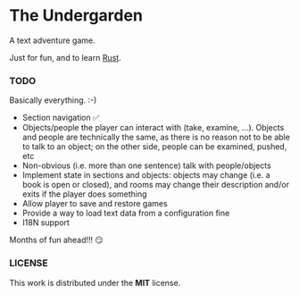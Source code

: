 # The Undergarden

A text adventure game.

Just for fun, and to learn [Rust](https://www.rust-lang.org/).

### TODO

Basically everything. :-)

* Section navigation :white_check_mark:
* Objects/people the player can interact with (take, examine, ...). Objects and people are technically the same, as there is no reason not to be able to talk to an object; on the other side, people can be examined, pushed, etc
* Non-obvious (i.e. more than one sentence) talk with people/objects
* Implement state in sections and objects: objects may change (i.e. a book is open or closed), and rooms may change their description and/or exits if the player does something
* Allow player to save and restore games
* Provide a way to load text data from a configuration fine
* I18N support

Months of fun ahead!!! :smirk:

### LICENSE

This work is distributed under the **MIT** license.

